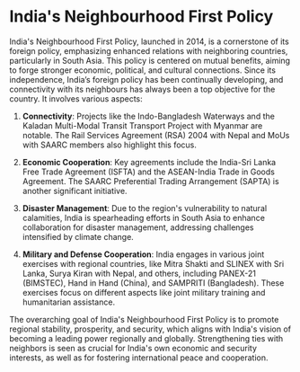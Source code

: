 # India's Neighbourhood First Policy

India's Neighbourhood First Policy, launched in 2014, is a cornerstone of its foreign policy, emphasizing enhanced relations with neighboring countries, particularly in South Asia. This policy is centered on mutual benefits, aiming to forge stronger economic, political, and cultural connections.
Since its independence, India’s foreign policy has been continually developing, and connectivity with its neighbours has always been a top objective for the country.
It involves various aspects:

1. **Connectivity**: Projects like the Indo-Bangladesh Waterways and the Kaladan Multi-Modal Transit Transport Project with Myanmar are notable. The Rail Services Agreement (RSA) 2004 with Nepal and MoUs with SAARC members also highlight this focus.

2. **Economic Cooperation**: Key agreements include the India-Sri Lanka Free Trade Agreement (ISFTA) and the ASEAN-India Trade in Goods Agreement. The SAARC Preferential Trading Arrangement (SAPTA) is another significant initiative.

3. **Disaster Management**: Due to the region's vulnerability to natural calamities, India is spearheading efforts in South Asia to enhance collaboration for disaster management, addressing challenges intensified by climate change.

4. **Military and Defense Cooperation**: India engages in various joint exercises with regional countries, like Mitra Shakti and SLINEX with Sri Lanka, Surya Kiran with Nepal, and others, including PANEX-21 (BIMSTEC), Hand in Hand (China), and SAMPRITI (Bangladesh). These exercises focus on different aspects like joint military training and humanitarian assistance.

The overarching goal of India's Neighbourhood First Policy is to promote regional stability, prosperity, and security, which aligns with India's vision of becoming a leading power regionally and globally. Strengthening ties with neighbors is seen as crucial for India's own economic and security interests, as well as for fostering international peace and cooperation.